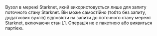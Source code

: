 Вузол в мережі Starknet, який використовується лише для запиту поточного стану Starknet. Він може самостійно (тобто без запиту, додаткових вузлів) відповісти на запити до поточного стану мережі Starknet, включаючи стан L1. Операція не є пакетною або виявиться партією.